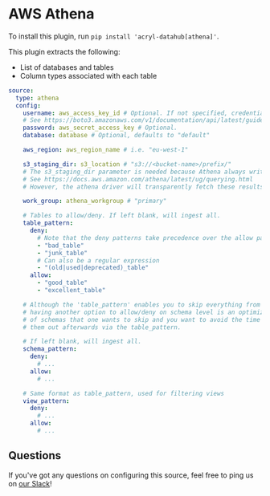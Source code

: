 # AWS Athena

To install this plugin, run `pip install 'acryl-datahub[athena]'`.

This plugin extracts the following:

- List of databases and tables
- Column types associated with each table

```yml
source:
  type: athena
  config:
    username: aws_access_key_id # Optional. If not specified, credentials are picked up according to boto3 rules.
    # See https://boto3.amazonaws.com/v1/documentation/api/latest/guide/credentials.html
    password: aws_secret_access_key # Optional.
    database: database # Optional, defaults to "default"

    aws_region: aws_region_name # i.e. "eu-west-1"

    s3_staging_dir: s3_location # "s3://<bucket-name>/prefix/"
    # The s3_staging_dir parameter is needed because Athena always writes query results to S3.
    # See https://docs.aws.amazon.com/athena/latest/ug/querying.html
    # However, the athena driver will transparently fetch these results as you would expect from any other sql client.

    work_group: athena_workgroup # "primary"

    # Tables to allow/deny. If left blank, will ingest all.
    table_pattern:
      deny:
        # Note that the deny patterns take precedence over the allow patterns.
        - "bad_table"
        - "junk_table"
        # Can also be a regular expression
        - "(old|used|deprecated)_table"
      allow:
        - "good_table"
        - "excellent_table"

    # Although the 'table_pattern' enables you to skip everything from certain schemas,
    # having another option to allow/deny on schema level is an optimization for the case when there is a large number
    # of schemas that one wants to skip and you want to avoid the time to needlessly fetch those tables only to filter
    # them out afterwards via the table_pattern.

    # If left blank, will ingest all.
    schema_pattern:
      deny:
        # ...
      allow:
        # ...

    # Same format as table_pattern, used for filtering views
    view_pattern:
      deny:
        # ...
      allow:
        # ...
```

## Questions

If you've got any questions on configuring this source, feel free to ping us on [our Slack](https://slack.datahubproject.io/)!

